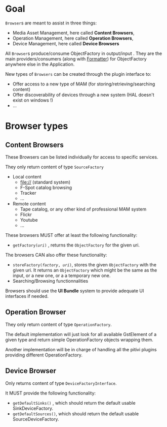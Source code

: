# Goal

`Browser`s are meant to assist in three things:

-   Media Asset Management, here called **Content Browsers**,
-   Operation Management, here called **Operation Browsers**,
-   Device Management, here called **Device Browsers**

All `Browser`s produce/consume ObjectFactory in output/input . They are
the main providers/consumers (along with
[Formatter](New_Design_2008/Formatter.md)) for ObjectFactory
anywhere else in the Application.

New types of `Browsers` can be created through the plugin interface to:

-   Offer access to a new type of MAM (for storing/retrieving/searching
    content)
-   Offer discoverability of devices through a new system (HAL doesn't
    exist on windows !)
-   ...

# Browser types

## Content Browsers

These Browsers can be listed individually for access to specific
services.

They only return content of type `SourceFactory`

-   Local content
    -   <file://> (standard system)
    -   F-Spot catalog browsing
    -   Tracker
    -   ...
-   Remote content
    -   Tape catalog, or any other kind of professional MAM system
    -   Flickr
    -   Youtube
    -   ...

These browsers MUST offer at least the following functionality:

-   `getFactory(`*`uri`*`)` , returns the `ObjectFactory` for the given
    uri.

The browsers CAN also offer these functionality:

-   `storeFactory(`*`factory`*`, `*`uri`*`)`, stores the given
    `ObjectFactory` with the given uri. It returns an `ObjectFactory`
    which might be the same as the input, or a new one, or a a temporary
    new one.
-   Searching/Browsing functionnalities

Browsers should use the **UI Bundle** system to provide adequate UI
interfaces if needed.

## Operation Browser

They only return content of type `OperationFactory`.

The default implementation will just look for all available GstElement
of a given type and return simple OperationFactory objects wrapping
them.

Another implementation will be in charge of handling all the pitivi
plugins providing different OperationFactory.

## Device Browser

Only returns content of type `DeviceFactoryInterface`.

It MUST provide the following functionality:

-   `getDefaultSinks()` , which should return the default usable
    SinkDeviceFactory.
-   `getDefaultSources()`, which should return the default usable
    SourceDeviceFactory.
